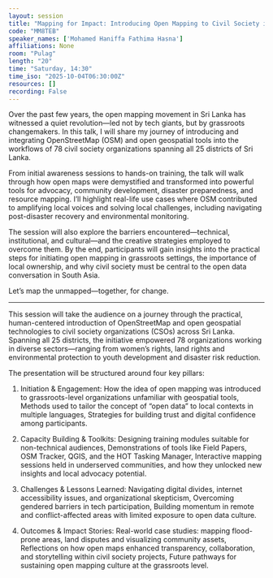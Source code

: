 ```yaml
---
layout: session
title: "Mapping for Impact: Introducing Open Mapping to Civil Society in Sri Lanka"
code: "MM8TEB"
speaker_names: ['Mohamed Haniffa Fathima Hasna']
affiliations: None
room: "Pulag"
length: "20"
time: "Saturday, 14:30"
time_iso: "2025-10-04T06:30:00Z"
resources: []
recording: False
---
```


Over the past few years, the open mapping movement in Sri Lanka has witnessed a quiet revolution—led not by tech giants, but by grassroots changemakers. In this talk, I will share my journey of introducing and integrating OpenStreetMap (OSM) and open geospatial tools into the workflows of 78 civil society organizations spanning all 25 districts of Sri Lanka.

From initial awareness sessions to hands-on training, the talk will walk through how open maps were demystified and transformed into powerful tools for advocacy, community development, disaster preparedness, and resource mapping. I’ll highlight real-life use cases where OSM contributed to amplifying local voices and solving local challenges, including navigating post-disaster recovery and environmental monitoring.

The session will also explore the barriers encountered—technical, institutional, and cultural—and the creative strategies employed to overcome them. By the end, participants will gain insights into the practical steps for initiating open mapping in grassroots settings, the importance of local ownership, and why civil society must be central to the open data conversation in South Asia.

Let’s map the unmapped—together, for change.

<hr>

This session will take the audience on a journey through the practical, human-centered introduction of OpenStreetMap and open geospatial technologies to civil society organizations (CSOs) across Sri Lanka. Spanning all 25 districts, the initiative empowered 78 organizations working in diverse sectors—ranging from women’s rights, land rights and environmental protection to youth development and disaster risk reduction.

The presentation will be structured around four key pillars:

1. Initiation &amp; Engagement: How the idea of open mapping was introduced to grassroots-level organizations unfamiliar with geospatial tools, Methods used to tailor the concept of “open data” to local contexts in multiple languages, Strategies for building trust and digital confidence among participants.

2. Capacity Building &amp; Toolkits: Designing training modules suitable for non-technical audiences, Demonstrations of tools like Field Papers, OSM Tracker, QGIS, and the HOT Tasking Manager, Interactive mapping sessions held in underserved communities, and how they unlocked new insights and local advocacy potential.

3. Challenges &amp; Lessons Learned: Navigating digital divides, internet accessibility issues, and organizational skepticism, Overcoming gendered barriers in tech participation, Building momentum in remote and conflict-affected areas with limited exposure to open data culture.

4. Outcomes &amp; Impact Stories: Real-world case studies: mapping flood-prone areas, land disputes and visualizing community assets, Reflections on how open maps enhanced transparency, collaboration, and storytelling within civil society projects, Future pathways for sustaining open mapping culture at the grassroots level.

